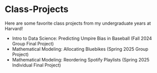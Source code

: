 # Class-Projects

Here are some favorite class projects from my undergraduate years at Harvard!

- Intro to Data Science: Predicting Umpire Bias in Baseball (Fall 2024 Group Final Project)
- Mathematical Modeling: Allocating Bluebikes (Spring 2025 Group Project)
- Mathematical Modeling: Reordering Spotify Playlists (Spring 2025 Individual Final Project)
